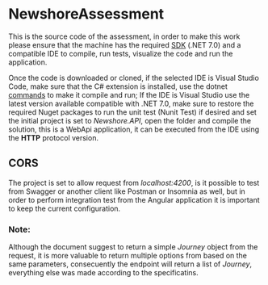 # NewshoreAssessment

This is the source code of the assessment, in order to make this work please ensure that the machine has the required [SDK](https://dotnet.microsoft.com/en-us/download/visual-studio-sdks) (.NET 7.0) and a compatible IDE to compile, run tests, visualize the code and run the application.

Once the code is downloaded or cloned, if the selected IDE is Visual Studio Code, make sure that the C# extension is installed, use the dotnet [commands](https://learn.microsoft.com/en-us/dotnet/core/tools/dotnet) to make it compile and run; If the IDE is Visual Studio use the latest version available compatible with .NET 7.0, make sure to restore the required Nuget packages to run the unit test (Nunit Test) if desired and set the initial project is set to _Newshore.API_, open the folder and compile the solution, this is a WebApi application, it can be executed from the IDE using the **HTTP** protocol version.

## CORS

The project is set to allow request from _localhost:4200_, is it possible to test from Swagger or another client like Postman or Insomnia as well, but in order to perform integration test from the Angular application it is important to keep the current configuration.

### Note: 
Although the document suggest to return a simple _Journey_ object from the request, it is more valuable to return multiple options from based on the same parameters, consecuently the endpoint will return a list of _Journey_, everything else was made according to the specificatins.
